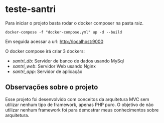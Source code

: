 # teste-santri

Para iniciar o projeto basta rodar o docker composer na pasta raiz.
```
docker-compose -f "docker-compose.yml" up -d --build
```
Em seguida acessar a url: [http://localhost:9000](http://localhost:9000)

O docker compose irá criar 3 dockers:
 - *santri_db*: Servidor de banco de dados usando MySql
 - *santri_web*: Servidor Web usando Nginx
 - *santri_app*: Servidor de aplicação
 
 ## Observações sobre o projeto
 Esse projeto foi desenvolvido com conceitos da arquitetura MVC sem utilizar nenhum tipo de framework, apenas PHP puro. O objetivo de não utilizar nenhum framework foi para demostrar meus conhecimentos sobre arquitetura.
